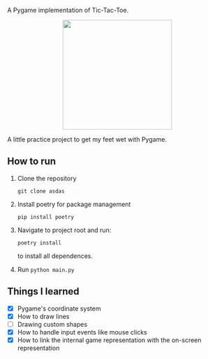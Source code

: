 A Pygame implementation of Tic-Tac-Toe.

<p align="center">
<img src="https://user-images.githubusercontent.com/71697384/235282898-f2b64ece-4efa-49c8-b1ec-3d2b8823b52d.png" width="250" align="center">
</p>


A little practice project to get my feet wet with Pygame.

## How to run
1. Clone the repository

    `git clone asdas`

2. Install poetry for package management

    `pip install poetry`

3. Navigate to project root and run:

    `poetry install`

    to install all dependences.

4. Run `python main.py`



## Things I learned
- [X] Pygame's coordinate system
- [X] How to draw lines
- [ ] Drawing custom shapes
- [X] How to handle input events like mouse clicks
- [X] How to link the internal game representation with the on-screen representation
